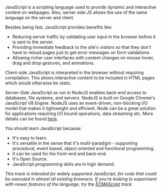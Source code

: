 JavaScript is a scripting language used to provide dynamic and interactive content on webpages. 
Also, server side JS allows the use of the same language on the server and client. 

Besides being fast, JavaScript provides benefits like:

* Reducing server traffic by validating user input in the browser before it is sent to the server.
* Providing immediate feedback to the site's visitors so that they don't have to reload pages just to get error messages on form validations.
* Allowing richer user interfaces with content changes on mouse hover, drag and drop gestures, and animations.

Client-side JavaScript is interpreted in the browser without requiring compilation. 
This allows interactive content to be included in HTML pages which would otherwise be static.

Server-Side JavaScript as run in NodeJS enables back-end access to databases, file systems, and servers. 
NodeJS is built on Google Chrome's JavaScript V8 Engine. 
NodeJS uses an event-driven, non-blocking I/O model that makes it lightweight and efficient. 
Node can be a great solution for applications requiring I/O bound operations, data streaming etc. 
More details can be found [here](https://nodejs.org/en/about/).

You should learn JavaScript because:

* It's easy to learn.
* It's versatile in the sense that it's multi-paradigm - supporting procedural, event based, object oriented and functional programming.
* It can be used for the front-end and back-end.
* It's Open Source.
* JavaScript programming skills are in high demand.

_This track is intended for widely supported JavaScript, for code that could be executed in almost all existing browsers. 
If you're looking to experiment with newer features of the language, try the [ECMAScript](http://exercism.io/languages/ecmascript) track._

